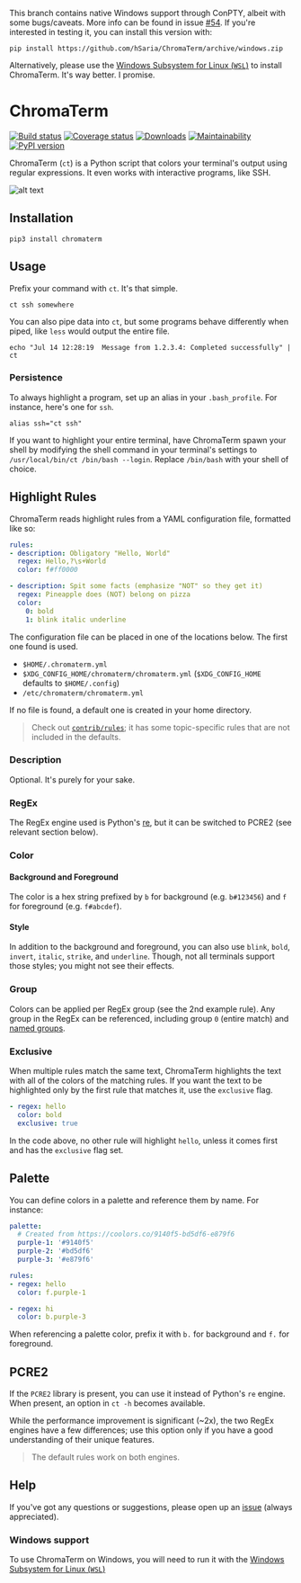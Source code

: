 This branch contains native Windows support through ConPTY, albeit with some
bugs/caveats. More info can be found in issue [#54](https://github.com/hSaria/ChromaTerm/issues/54).
If you're interested in testing it, you can install this version with:
```
pip install https://github.com/hSaria/ChromaTerm/archive/windows.zip
```

Alternatively, please use the [Windows Subsystem for Linux (`WSL`)](https://docs.microsoft.com/en-us/windows/wsl/about) to install ChromaTerm. It's way better. I promise.

# ChromaTerm

[![Build status](https://img.shields.io/github/workflow/status/hSaria/ChromaTerm/CI/main)](https://github.com/hSaria/ChromaTerm/actions?query=workflow%3ACI)
[![Coverage status](https://coveralls.io/repos/github/hSaria/ChromaTerm/badge.svg)](https://coveralls.io/github/hSaria/ChromaTerm)
[![Downloads](https://static.pepy.tech/personalized-badge/chromaterm?period=total&units=international_system&left_color=grey&right_color=brightgreen&left_text=downloads)](https://pepy.tech/project/chromaterm)
[![Maintainability](https://img.shields.io/codeclimate/maintainability/hSaria/ChromaTerm)](https://codeclimate.com/github/hSaria/ChromaTerm)
[![PyPI version](https://badge.fury.io/py/chromaterm.svg)](https://badge.fury.io/py/chromaterm)

ChromaTerm (`ct`) is a Python script that colors your terminal's output using
regular expressions. It even works with interactive programs, like SSH.

![alt text](https://github.com/hSaria/ChromaTerm/raw/main/.github/junos-show-interface.png "Example output")

## Installation

```shell
pip3 install chromaterm
```

## Usage

Prefix your command with `ct`. It's that simple.

```shell
ct ssh somewhere
```

You can also pipe data into `ct`, but some programs behave differently when piped,
like `less` would output the entire file.

```shell
echo "Jul 14 12:28:19  Message from 1.2.3.4: Completed successfully" | ct
```

### Persistence

To always highlight a program, set up an alias in your `.bash_profile`. For
instance, here's one for `ssh`.

```shell
alias ssh="ct ssh"
```

If you want to highlight your entire terminal, have ChromaTerm spawn your shell by
modifying the shell command in your terminal's settings to `/usr/local/bin/ct /bin/bash --login`.
Replace `/bin/bash` with your shell of choice.

## Highlight Rules

ChromaTerm reads highlight rules from a YAML configuration file, formatted like so:

```yaml
rules:
- description: Obligatory "Hello, World"
  regex: Hello,?\s+World
  color: f#ff0000

- description: Spit some facts (emphasize "NOT" so they get it)
  regex: Pineapple does (NOT) belong on pizza
  color:
    0: bold
    1: blink italic underline
```

The configuration file can be placed in one of the locations below. The first one
found is used.

 * `$HOME/.chromaterm.yml`
 * `$XDG_CONFIG_HOME/chromaterm/chromaterm.yml` (`$XDG_CONFIG_HOME` defaults to
 `$HOME/.config`)
 * `/etc/chromaterm/chromaterm.yml`

If no file is found, a default one is created in your home directory.

> Check out [`contrib/rules`](https://github.com/hSaria/ChromaTerm/tree/main/contrib/rules);
> it has some topic-specific rules that are not included in the defaults.

### Description

Optional. It's purely for your sake.

### RegEx

The RegEx engine used is Python's [re](https://docs.python.org/3/library/re.html),
but it can be switched to PCRE2 (see relevant section below).

### Color

#### Background and Foreground

The color is a hex string prefixed by `b` for background (e.g. `b#123456`) and
`f` for foreground (e.g. `f#abcdef`).

#### Style

In addition to the background and foreground, you can also use `blink`, `bold`,
`invert`, `italic`, `strike`, and `underline`. Though, not all terminals support
those styles; you might not see their effects.

### Group

Colors can be applied per RegEx group (see the 2nd example rule). Any group in
the RegEx can be referenced, including group `0` (entire match) and
[named groups](https://docs.python.org/3/howto/regex.html#non-capturing-and-named-groups).

### Exclusive

When multiple rules match the same text, ChromaTerm highlights the text with all
of the colors of the matching rules. If you want the text to be highlighted only
by the first rule that matches it, use the `exclusive` flag.

```yaml
- regex: hello
  color: bold
  exclusive: true
```

In the code above, no other rule will highlight `hello`, unless it comes first
and has the `exclusive` flag set.

## Palette

You can define colors in a palette and reference them by name. For instance:

```yaml
palette:
  # Created from https://coolors.co/9140f5-bd5df6-e879f6
  purple-1: '#9140f5'
  purple-2: '#bd5df6'
  purple-3: '#e879f6'

rules:
- regex: hello
  color: f.purple-1

- regex: hi
  color: b.purple-3
```

When referencing a palette color, prefix it with `b.` for background and `f.` for
foreground.

## PCRE2

If the `PCRE2` library is present, you can use it instead of Python's `re`
engine. When present, an option in `ct -h` becomes available.

While the performance improvement is significant (~2x), the two RegEx engines
have a few differences; use this option only if you have a good understanding
of their unique features.

> The default rules work on both engines.

## Help

If you've got any questions or suggestions, please open up an
[issue](https://github.com/hSaria/ChromaTerm/issues/new/choose) (always
appreciated).

### Windows support

To use ChromaTerm on Windows, you will need to run it with the
[Windows Subsystem for Linux (`WSL`)](https://docs.microsoft.com/en-us/windows/wsl/about)
